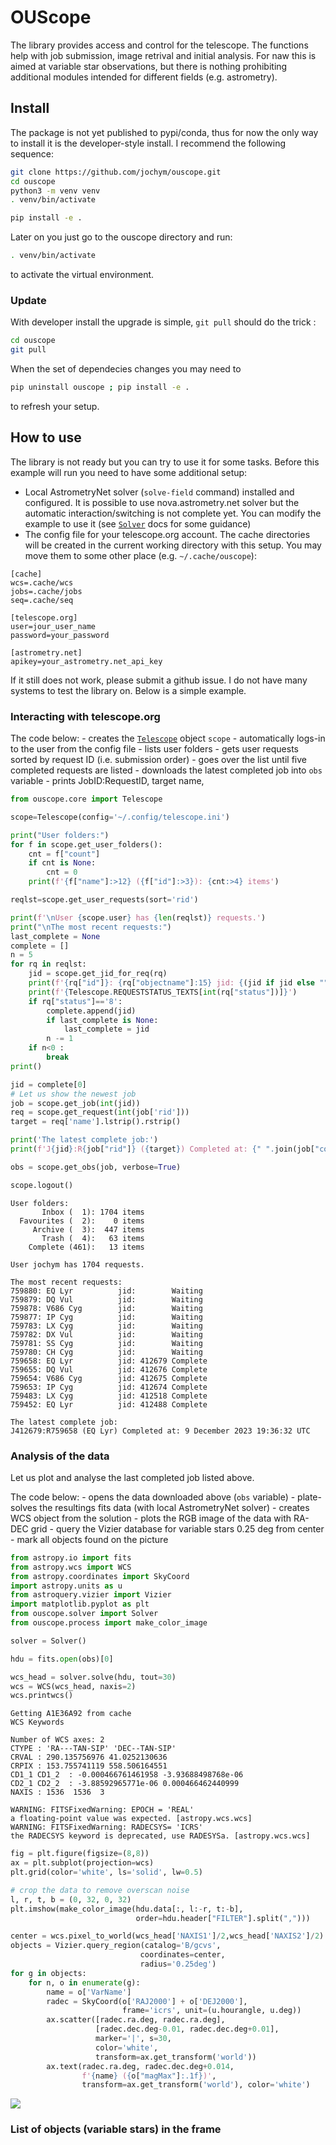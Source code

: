 # OUScope

<!-- WARNING: THIS FILE WAS AUTOGENERATED! DO NOT EDIT! -->

The library provides access and control for the telescope. The functions
help with job submission, image retrival and initial analysis. For naw
this is aimed at variable star observations, but there is nothing
prohibiting additional modules intended for different fields
(e.g. astrometry).

## Install

The package is not yet published to pypi/conda, thus for now the only
way to install it is the developer-style install. I recommend the
following sequence:

``` bash
git clone https://github.com/jochym/ouscope.git
cd ouscope
python3 -m venv venv 
. venv/bin/activate

pip install -e .
```

Later on you just go to the ouscope directory and run:

``` bash
. venv/bin/activate
```

to activate the virtual environment.

### Update

With developer install the upgrade is simple, `git pull` should do the
trick :

``` bash
cd ouscope
git pull
```

When the set of dependecies changes you may need to

``` bash
pip uninstall ouscope ; pip install -e .
```

to refresh your setup.

## How to use

The library is not ready but you can try to use it for some tasks.
Before this example will run you need to have some additional setup:

- Local AstrometryNet solver (`solve-field` command) installed and
  configured. It is possible to use nova.astrometry.net solver but the
  automatic interaction/switching is not complete yet. You can modify
  the example to use it (see
  [`Solver`](https://jochym.github.io/ouscope/solver.html#solver) docs
  for some guidance)
- The config file for your telescope.org account. The cache directories
  will be created in the current working directory with this setup. You
  may move them to some other place (e.g. `~/.cache/ouscope`):

<!-- -->

    [cache]
    wcs=.cache/wcs
    jobs=.cache/jobs
    seq=.cache/seq

    [telescope.org]
    user=jour_user_name
    password=your_password

    [astrometry.net]
    apikey=your_astrometry.net_api_key

If it still does not work, please submit a github issue. I do not have
many systems to test the library on. Below is a simple example.

### Interacting with telescope.org

The code below: - creates the
[`Telescope`](https://jochym.github.io/ouscope/core.html#telescope)
object `scope` - automatically logs-in to the user from the config
file - lists user folders - gets user requests sorted by request ID
(i.e. submission order) - goes over the list until five completed
requests are listed - downloads the latest completed job into `obs`
variable - prints JobID:RequestID, target name,

``` python
from ouscope.core import Telescope

scope=Telescope(config='~/.config/telescope.ini')

print("User folders:")
for f in scope.get_user_folders():
    cnt = f["count"] 
    if cnt is None:
        cnt = 0
    print(f'{f["name"]:>12} ({f["id"]:>3}): {cnt:>4} items')

reqlst=scope.get_user_requests(sort='rid')

print(f'\nUser {scope.user} has {len(reqlst)} requests.')
print("\nThe most recent requests:")
last_complete = None
complete = []
n = 5
for rq in reqlst:
    jid = scope.get_jid_for_req(rq)
    print(f'{rq["id"]}: {rq["objectname"]:15} jid: {(jid if jid else ""):6}', end=' ')
    print(f'{Telescope.REQUESTSTATUS_TEXTS[int(rq["status"])]}')
    if rq["status"]=='8':
        complete.append(jid)
        if last_complete is None:
            last_complete = jid
        n -= 1
    if n<0 :
        break
print()

jid = complete[0]
# Let us show the newest job
job = scope.get_job(int(jid))
req = scope.get_request(int(job['rid']))
target = req['name'].lstrip().rstrip()

print('The latest complete job:')
print(f'J{jid}:R{job["rid"]} ({target}) Completed at: {" ".join(job["completion"])}')

obs = scope.get_obs(job, verbose=True)

scope.logout()
```

    User folders:
           Inbox (  1): 1704 items
      Favourites (  2):    0 items
         Archive (  3):  447 items
           Trash (  4):   63 items
        Complete (461):   13 items

    User jochym has 1704 requests.

    The most recent requests:
    759880: EQ Lyr          jid:        Waiting
    759879: DQ Vul          jid:        Waiting
    759878: V686 Cyg        jid:        Waiting
    759877: IP Cyg          jid:        Waiting
    759783: LX Cyg          jid:        Waiting
    759782: DX Vul          jid:        Waiting
    759781: SS Cyg          jid:        Waiting
    759780: CH Cyg          jid:        Waiting
    759658: EQ Lyr          jid: 412679 Complete
    759655: DQ Vul          jid: 412676 Complete
    759654: V686 Cyg        jid: 412675 Complete
    759653: IP Cyg          jid: 412674 Complete
    759483: LX Cyg          jid: 412518 Complete
    759452: EQ Lyr          jid: 412488 Complete

    The latest complete job:
    J412679:R759658 (EQ Lyr) Completed at: 9 December 2023 19:36:32 UTC

### Analysis of the data

Let us plot and analyse the last completed job listed above.

The code below: - opens the data downloaded above (`obs` variable) -
plate-solves the resultings fits data (with local AstrometryNet
solver) - creates WCS object from the solution - plots the RGB image of
the data with RA-DEC grid - query the Vizier database for variable stars
0.25 deg from center - mark all objects found on the picture

``` python
from astropy.io import fits
from astropy.wcs import WCS
from astropy.coordinates import SkyCoord
import astropy.units as u
from astroquery.vizier import Vizier
import matplotlib.pyplot as plt
from ouscope.solver import Solver
from ouscope.process import make_color_image
```

``` python
solver = Solver()

hdu = fits.open(obs)[0]

wcs_head = solver.solve(hdu, tout=30)
wcs = WCS(wcs_head, naxis=2)
wcs.printwcs()
```

    Getting A1E36A92 from cache
    WCS Keywords

    Number of WCS axes: 2
    CTYPE : 'RA---TAN-SIP' 'DEC--TAN-SIP' 
    CRVAL : 290.135756976 41.0252130636 
    CRPIX : 153.755741119 558.506164551 
    CD1_1 CD1_2  : -0.000466761461958 -3.93688498768e-06 
    CD2_1 CD2_2  : -3.88592965771e-06 0.000466462440999 
    NAXIS : 1536  1536  3

    WARNING: FITSFixedWarning: EPOCH = 'REAL' 
    a floating-point value was expected. [astropy.wcs.wcs]
    WARNING: FITSFixedWarning: RADECSYS= 'ICRS' 
    the RADECSYS keyword is deprecated, use RADESYSa. [astropy.wcs.wcs]

``` python
fig = plt.figure(figsize=(8,8))
ax = plt.subplot(projection=wcs)
plt.grid(color='white', ls='solid', lw=0.5)

# crop the data to remove overscan noise
l, r, t, b = (0, 32, 0, 32)
plt.imshow(make_color_image(hdu.data[:, l:-r, t:-b],
                            order=hdu.header["FILTER"].split(",")))

center = wcs.pixel_to_world(wcs_head['NAXIS1']/2,wcs_head['NAXIS2']/2)
objects = Vizier.query_region(catalog='B/gcvs', 
                             coordinates=center, 
                             radius='0.25deg')
for g in objects:
    for n, o in enumerate(g):
        name = o['VarName']
        radec = SkyCoord(o['RAJ2000'] + o['DEJ2000'], 
                         frame='icrs', unit=(u.hourangle, u.deg))
        ax.scatter([radec.ra.deg, radec.ra.deg], 
                   [radec.dec.deg-0.01, radec.dec.deg+0.01], 
                   marker='|', s=30,
                   color='white',
                   transform=ax.get_transform('world'))
        ax.text(radec.ra.deg, radec.dec.deg+0.014, 
                f'{name} ({o["magMax"]:.1f})', 
                transform=ax.get_transform('world'), color='white')
```

![](index_files/figure-commonmark/cell-5-output-1.png)

### List of objects (variable stars) in the frame
